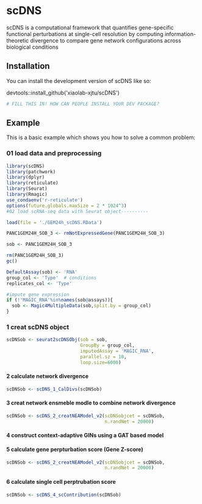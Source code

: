 
# scDNS

<!-- badges: start -->
<!-- badges: end -->

scDNS is a computational framework that quantifies gene-specific functional perturbations at single-cell resolution by computing information-theoretic divergence to compare gene network configurations across biological conditions

## Installation

You can install the development version of scDNS like so:

devtools::install_github('xiaolab-xjtu/scDNS')

``` r
# FILL THIS IN! HOW CAN PEOPLE INSTALL YOUR DEV PACKAGE?
```

## Example

This is a basic example which shows you how to solve a common problem:
### 01 load data and preprocessing
``` r
library(scDNS)
library(patchwork)
library(dplyr)
library(reticulate)
library(Seurat)
library(Rmagic)
use_condaenv('r-reticulate')
options(future.globals.maxSize = 2 * 1024^3)
#02 load scRNA-seq data with Seurat object----------

load(file = './GEM24h_scDNS.RData')

PANC1GEM24H_SOB_3 <- rmNotExpressedGene(PANC1GEM24H_SOB_3)

sob <- PANC1GEM24H_SOB_3

rm(PANC1GEM24H_SOB_3)
gc()

DefaultAssay(sob) <- 'RNA'
group_col <- 'Type'  # conditions
replicates_col <- 'Type'

#impute gene expression
if (!'MAGIC_RNA'%in%names(sob@assays)){
  sob <- Magic4MultipleData(sob,split.by = group_col)
}
```

### 1 creat scDNS object
``` r
scDNSob <- seurat2scDNSObj(sob = sob,
                           GroupBy = group_col,
                           imputedAssay = 'MAGIC_RNA',
                           parallel.sz = 10,
                           loop.size=6000)
```
						   
#### 2 calculate network divergence
``` r
scDNSob <- scDNS_1_CalDivs(scDNSob)
```

#### 3 creat network ensmeble modle to combine  network divergence

``` r
scDNSob <- scDNS_2_creatNEAModel_v2(scDNSobjcet = scDNSob,
                                    n.randNet = 20000)
```
#### 4 construct context-adaptive GINs using a GAT based model

#### 5 calculate gene perpturbation score (Gene Z-score)
``` r
scDNSob <- scDNS_2_creatNEAModel_v2(scDNSobjcet = scDNSob,
                                    n.randNet = 20000)
```
#### 6 calculate single cell perptrubation score
``` r
scDNSob <- scDNS_4_scContribution(scDNSob)
```

